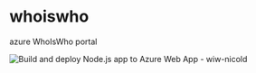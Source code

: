 # whoiswho
azure WhoIsWho portal

![Build and deploy Node.js app to Azure Web App - wiw-nicold](https://github.com/nicolgit/whoiswho/workflows/Build%20and%20deploy%20Node.js%20app%20to%20Azure%20Web%20App%20-%20wiw-nicold/badge.svg)
